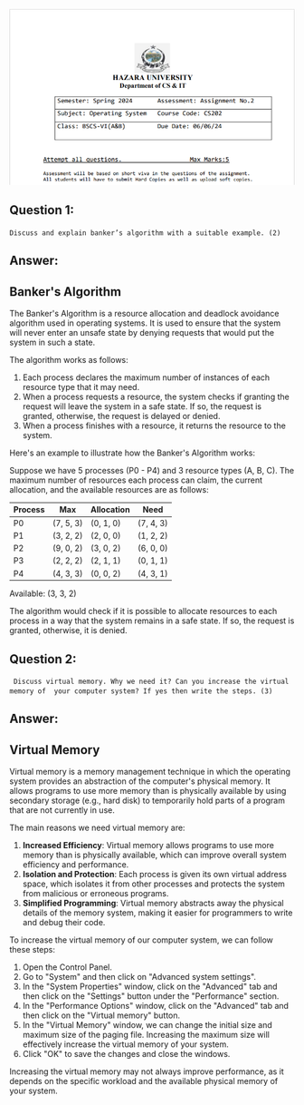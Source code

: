 ![alt text](image.png)
## Question 1:
`Discuss and explain banker’s algorithm with a suitable example. (2) `
## Answer:

## Banker's Algorithm

The Banker's Algorithm is a resource allocation and deadlock avoidance algorithm used in operating systems. It is used to ensure that the system will never enter an unsafe state by denying requests that would put the system in such a state.

The algorithm works as follows:

1. Each process declares the maximum number of instances of each resource type that it may need.
2. When a process requests a resource, the system checks if granting the request will leave the system in a safe state. If so, the request is granted, otherwise, the request is delayed or denied.
3. When a process finishes with a resource, it returns the resource to the system.

Here's an example to illustrate how the Banker's Algorithm works:

Suppose we have 5 processes (P0 - P4) and 3 resource types (A, B, C). The maximum number of resources each process can claim, the current allocation, and the available resources are as follows:

| Process | Max | Allocation | Need |
|---------|-----|------------|------|
| P0      | (7, 5, 3) | (0, 1, 0) | (7, 4, 3) |
| P1      | (3, 2, 2) | (2, 0, 0) | (1, 2, 2) |
| P2      | (9, 0, 2) | (3, 0, 2) | (6, 0, 0) |
| P3      | (2, 2, 2) | (2, 1, 1) | (0, 1, 1) |
| P4      | (4, 3, 3) | (0, 0, 2) | (4, 3, 1) |

Available: (3, 3, 2)

The algorithm would check if it is possible to allocate resources to each process in a way that the system remains in a safe state. If so, the request is granted, otherwise, it is denied.

## Question 2:
` Discuss virtual memory. Why we need it? Can you increase the virtual memory of 
 your computer system? If yes then write the steps. (3)`
## Answer:
## Virtual Memory

Virtual memory is a memory management technique in which the operating system provides an abstraction of the computer's physical memory. It allows programs to use more memory than is physically available by using secondary storage (e.g., hard disk) to temporarily hold parts of a program that are not currently in use.

The main reasons we need virtual memory are:

1. **Increased Efficiency**: Virtual memory allows programs to use more memory than is physically available, which can improve overall system efficiency and performance.
2. **Isolation and Protection**: Each process is given its own virtual address space, which isolates it from other processes and protects the system from malicious or erroneous programs.
3. **Simplified Programming**: Virtual memory abstracts away the physical details of the memory system, making it easier for programmers to write and debug their code.

To increase the virtual memory of our computer system, we can follow these steps:

1. Open the Control Panel.
2. Go to "System" and then click on "Advanced system settings".
3. In the "System Properties" window, click on the "Advanced" tab and then click on the "Settings" button under the "Performance" section.
4. In the "Performance Options" window, click on the "Advanced" tab and then click on the "Virtual memory" button.
5. In the "Virtual Memory" window, we can change the initial size and maximum size of the paging file. Increasing the maximum size will effectively increase the virtual memory of your system.
6. Click "OK" to save the changes and close the windows.

Increasing the virtual memory may not always improve performance, as it depends on the specific workload and the available physical memory of your system.